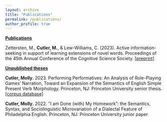 ```yaml
---
layout: archive
title: "Publications"
permalink: /publications/
author_profile: true
---
```

<!--
{% if author.googlescholar %}
  You can also find my articles on <u><a href="{{author.googlescholar}}">my Google Scholar profile</a>.</u>
{% endif %}

{% include base_path %}

{% for post in site.publications reversed %}
  {% include archive-single.html %}
{% endfor %}
--> 

<p><b><u>Publications</u></b></p>

<p>Zettersten, M., <b>Cutler, M.</b>, & Lew-Williams, C. (2023). Active information-seeking in support of learning extensions of novel words. Proceedings of the 45th Annual Conference of the Cognitive Science Society. <a href="https://osf.io/preprints/psyarxiv/ecq85">[preprint]</a></p>

<p><b><u>Unpublished theses</u></b></p>

<p><b>Cutler, Molly.</b> 2023. Performing Performatives: An Analysis of Role-Playing Games’ Narration, Toward an Expansion of the Semantics of English Simple Present Verb Morphology. Princeton, NJ: Princeton University senior thesis. <a href="https://github.com/molly-cutler/mcutler-thesis-TTRPGcorpus">[corpus database]</a></p>

<p><b>Cutler, Molly.</b> 2022. "I am Done (with) My Homework”: the Semantics, Syntax, and Sociolinguistic Microvariation of a Dialectal Feature of Philadelphia English. Princeton, NJ: Princeton University junior paper.</p>

